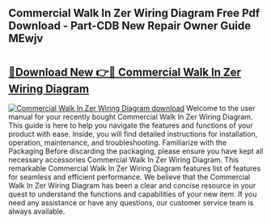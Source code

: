## Commercial Walk In Zer Wiring Diagram Free Pdf Download - Part-CDB New Repair Owner Guide MEwjv

# <h2><a href="http://dfj98ho.blite.top/?on=Commercial+Walk+In+Zer+Wiring+Diagram">🔗Download New 👉🔴 Commercial Walk In Zer Wiring Diagram</a></h2>

[![Commercial Walk In Zer Wiring Diagram download](https://i.imgur.com/lujVjoI.png)](http://dfj98ho.blite.top/?on=Commercial+Walk+In+Zer+Wiring+Diagram)
Welcome to the user manual for your recently bought Commercial Walk In Zer Wiring Diagram. This guide is here to help you navigate the features and functions of your product with ease. Inside, you will find detailed instructions for installation, operation, maintenance, and troubleshooting. Familiarize with the Packaging Before discarding the packaging, please ensure you have kept all necessary accessories Commercial Walk In Zer Wiring Diagram. This remarkable Commercial Walk In Zer Wiring Diagram features list of features for seamless and efficient performance. We believe that the Commercial Walk In Zer Wiring Diagram has been a clear and concise resource in your quest to understand the functions and capabilities of your new item. If you need any assistance or have any questions, our customer service team is always available.
